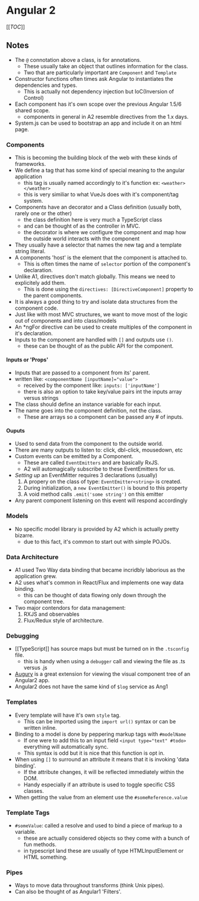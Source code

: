 # Angular 2

[[_TOC_]]

## Notes

* The `@` connotation above a class, is for annotations.
  * These usually take an object that outlines information for the class.
  * Two that are particularly important are `Component` and `Template`
* Constructor functions often times ask Angular to instantiates the dependencies and types.
  * This is actually not dependency injection but IoC(Inversion of Control)
* Each component has it's own scope over the previous Angular 1.5/6 shared scope.
  * components in general in A2 resemble directives from the 1.x days.
* System.js can be used to bootstrap an app and include it on an html page.

### Components

* This is becoming the building block of the web with these kinds of frameworks.
* We define a tag that has some kind of special meaning to the angular application 
  * this tag is usually named accordingly to it's function ex: `<weather></weather>`
  * this is very similiar to what VueJs does with it's component/tag system.
* Components have an decorator and a Class definition (usually both, rarely one or the other)
  * the class definition here is very much a TypeScript class
  * and can be thought of as the controller in MVC.
  * the decorator is where we configure the component and map how the outside world interacts with the component
* They usually have a selector that names the new tag and a template string literal.
* A components 'host' is the element that the component is attached to. 
  * This is often times the name of `selector` portion of the component's declaration.
* Unlike A1, directives don't match globally. This means we need to explicitely add them.
  * This is done using the `directives: [DirectiveComponent]` property to the parent components.
* It is always a good thing to try and isolate data structures from the component code.
* Just like with most MVC structures, we want to move most of the logic out of components and into class/models
* An *ngFor directive can be used to create multiples of the component in it's declaration.
* Inputs to the component are handled with `[]` and outputs use `()`.
  * these can be thought of as the public API for the component.

#### Inputs or 'Props'

* Inputs that are passed to a component from its' parent.
* written like: `<componentName [inputName]="value">`
  + received by the component like: `inputs: ['inputName']`
  * there is also an option to take key/value pairs int the inputs array versus strings
* The class should define an instance variable for each input.
* The name goes into the component definition, not the class.
  * These are arrays so a component can be passed any # of inputs.

#### Ouputs

* Used to send data from the component to the outside world.
* There are many outputs to listen to: click, dbl-click, mousedown, etc
* Custom events can be emitted by a Component.
  * These are called `EventEmitters` and are basically RxJS.
  * A2 will automagically subscribe to these EventEmitters for us.
* _Setting up_ an EventMitter requires 3 declarations (usually)
  1. A propery on the class of type: `EventEmitter<string>` is created.
  1. During initialization, a `new EventEmitter()` is bound to this property
  1. A void method calls `.emit('some string')` on this emitter
* Any parent component listening on this event will respond accordingly

### Models

* No specific model library is provided by A2 which is actually pretty bizarre.
  * due to this fact, it's common to start out with simple POJOs.

### Data Architecture

* A1 used Two Way data binding that became incridbly laborious as the application grew.
* A2 uses what's common in React/Flux and implements one way data binding.
  * this can be thought of data flowing only down through the component tree.
* Two major contendors for data management:
  1. RXJS and observables
  2. Flux/Redux style of architecture.

### Debugging

* [[TypeScript]] has source maps but must be turned on in the `.tsconfig` file.
  * this is handy when using a `debugger` call and viewing the file as .ts versus .js
* [Augury][1] is a great extension for viewing the visual component tree of an Angular2 app.
* Angular2 does not have the same kind of `$log` service as Ang1

### Templates

* Every template will have it's own `style` tag.
  * This can be imported using the `import url()` syntax or can be written inline.
* Binding to a model is done by peppering markup tags with `#modelName`
  * If one were to add this to an input field `<input type="text" #todo>` everything will automatically sync.
  * This syntax is odd but it is nice that this function is opt in.
* When using `[]` to surround an attribute it means that it is invoking 'data binding'.
  * If the attribute changes, it will be reflected immediately within the DOM.
  * Handy especially if an attribute is used to toggle specific CSS classes.
* When getting the value from an element use the `#someReference.value`

### Template Tags

* `#someValue`: called a resolve and used to bind a piece of markup to a variable.
  * these are actually considered objects so they come with a bunch of fun methods.
  * in typescript land these are usually of type HTMLInputElement or HTML something.

### Pipes

* Ways to move data throughout transforms (think Unix pipes).
* Can also be thought of as Angular1 'Filters'.

[1]: https://augury.angular.io
